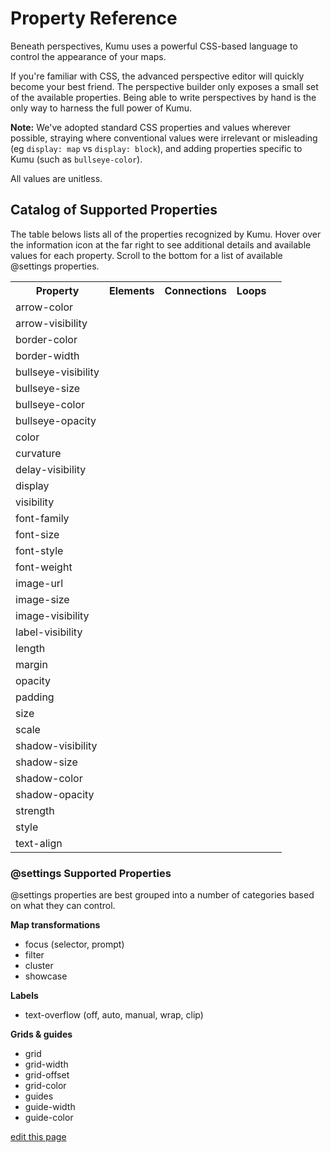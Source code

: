 
# Property Reference
Beneath perspectives, Kumu uses a powerful CSS-based language to control the appearance of your maps.

If you're familiar with CSS, the advanced perspective editor will quickly
become your best friend.  The perspective builder only exposes a small set
of the available properties.  Being able to write perspectives by hand is
the only way to harness the full power of Kumu.

**Note:** We've adopted standard CSS properties and values wherever possible, straying where
conventional values were irrelevant or misleading (eg `display: map` vs `display: block`),
and adding properties specific to Kumu (such as `bullseye-color`).

All values are unitless.

## Catalog of Supported Properties

The table belows lists all of the properties recognized by Kumu. Hover over the information icon at the far right to see additional details and available values for each property. Scroll to the bottom for a list of available @settings properties.

<table class="property-table table table-striped">
  <tbody><tr>
    <th class="text-left">Property</th>
    <th class="text-center">Elements</th>
    <th class="text-center">Connections</th>
    <th class="text-center">Loops</th>
    <th class="text-center"></th>
  </tr>

  <tr data-property="arrow-color">
    <td>arrow-color</td>
    <td><i class="fa fa-cancel"></i></td>
    <td><i class="fa fa-check"></i></td>
    <td><i class="fa fa-cancel"></i></td>
    <td><i class="fa fa-info-circle" data-placement="left" data-html="true" title="Override the arrow color for a connection.
<code>color</code>
"></i></td>
  </tr>

  <tr data-property="arrow-visibility">
    <td>arrow-visibility</td>
    <td><i class="fa fa-cancel"></i></td>
    <td><i class="fa fa-check"></i></button></td>
    <td><i class="fa fa-cancel"></i></td>
    <td><i class="fa fa-info-circle" data-placement="left" data-html="true" title="Controls arrow visibility for directed connections.
<code>visible|hidden</code>
"></i></button></td>
  </tr>

  <tr data-property="border-color">
    <td>border-color</td>
    <td><i class="fa fa-check"></i></td>
    <td><i class="fa fa-cancel"></i></td>
    <td><i class="fa fa-cancel"></i></td>
    <td><i class="fa fa-info-circle" data-placement="left" data-html="true" title="Controls border color for elements.
<code>color</code>
"></i></td>
  </tr>

  <tr data-property="border-width">
    <td>border-width</td>
    <td><i class="fa fa-check"></i></td>
    <td><i class="fa fa-cancel"></i></td>
    <td><i class="fa fa-cancel"></i></td>
    <td><i class="fa fa-info-circle" data-placement="left" data-html="true" title="Controls border width for elements.
<code>number</code>
"></i></td>
  </tr>

  <tr data-property="bullseye-visibility">
    <td>bullseye-visibility</td>
    <td><i class="fa fa-check"></i></td>
    <td><i class="fa fa-cancel"></i></td>
    <td><i class="fa fa-cancel"></i></td>
    <td><i class="fa fa-info-circle" data-placement="left" data-html="true" title="Controls the bullseye visibility for elements.
<code>visible|hidden</code>
"></i></td>
  </tr>

  <tr data-property="bullseye-size">
    <td>bullseye-size</td>
    <td><i class="fa fa-check"></i></td>
    <td><i class="fa fa-cancel"></i></td>
    <td><i class="fa fa-cancel"></i></td>
    <td><i class="fa fa-info-circle" data-placement="left" data-html="true" title="Controls the bullseye size for elements.
<code>0..1</code>
"></i></td>
  </tr>

  <tr data-property="bullseye-color">
    <td>bullseye-color</td>
    <td><i class="fa fa-check"></i></td>
    <td><i class="fa fa-cancel"></i></td>
    <td><i class="fa fa-cancel"></i></td>
    <td><i class="fa fa-info-circle" data-placement="left" data-html="true" title="Controls the bullseye color for elements.
<code>color</code>
"></i></td>
  </tr>

  <tr data-property="bullseye-opacity">
    <td>bullseye-opacity</td>
    <td><i class="fa fa-check"></i></td>
    <td><i class="fa fa-cancel"></i></td>
    <td><i class="fa fa-cancel"></i></td>
    <td><i class="fa fa-info-circle" data-placement="left" data-html="true" title="Controls the bullseye opacity for elements.
<code>0..1</code>
"></i></td>
  </tr>

  <tr data-property="color">
    <td>color</td>
    <td><i class="fa fa-check"></i></td>
    <td><i class="fa fa-check"></i></td>
    <td><i class="fa fa-cancel"></i></td>
    <td><i class="fa fa-info-circle" data-placement="left" data-html="true" title="Controls color of elements and connections
<code>color</code>
"></i></td>
  </tr>

  <tr data-property="curvature">
    <td>curvature</td>
    <td><i class="fa fa-cancel"></i></td>
    <td><i class="fa fa-check"></i></td>
    <td><i class="fa fa-cancel"></i></td>
    <td><i class="fa fa-info-circle" data-placement="left" data-html="true" title="Controls the curvature of connections.
<code>0..1</code>
"></i></td>
  </tr>

  <tr data-property="delay-visibility">
    <td>delay-visibility</td>
    <td><i class="fa fa-cancel"></i></td>
    <td><i class="fa fa-check"></i></td>
    <td><i class="fa fa-cancel"></i></td>
    <td><i class="fa fa-info-circle" data-placement="left" data-html="true" title="Controls delay visibility for delayed connections.
<code>visible|hidden</code>
"></i></td>
  </tr>

  <tr data-property="display">
    <td>display</td>
    <td><i class="fa fa-check"></i></td>
    <td><i class="fa fa-check"></i></td>
    <td><i class="fa fa-check"></i></td>
    <td><i class="fa fa-info-circle" data-placement="left" data-html="true" title="Controls general inclusion.
Hidden objects will be fully removed from the map (see visibility).
<code>map|none</code>
"></i></td>
  </tr>

  <tr data-property="visibility">
    <td>visibility</td>
    <td><i class="fa fa-check"></i></td>
    <td><i class="fa fa-check"></i></td>
    <td><i class="fa fa-check"></i></td>
    <td><i class="fa fa-info-circle" data-placement="left" data-html="true" title="Controls general visibility.
Hidden objects will still affect the layout.
<code>visible|hidden</code>
"></i></td>
  </tr>

  <tr data-property="font-family">
    <td>font-family</td>
    <td><i class="fa fa-check"></i></td>
    <td><i class="fa fa-check"></i></td>
    <td><i class="fa fa-check"></i></td>
    <td><i class="fa fa-info-circle" data-placement="left" data-html="true" title="Controls general label font family.
<code>'Helvetica Neue', sans-serif</code>
"></i></td>
  </tr>

  <tr data-property="font-size">
    <td>font-size</td>
    <td><i class="fa fa-check"></i></td>
    <td><i class="fa fa-check"></i></td>
    <td><i class="fa fa-check"></i></td>
    <td><i class="fa fa-info-circle" data-placement="left" data-html="true" title="Controls general label font size.
<code>number</code>
"></i></td>
  </tr>

  <tr data-property="font-style">
    <td>font-style</td>
    <td><i class="fa fa-check"></i></td>
    <td><i class="fa fa-check"></i></td>
    <td><i class="fa fa-check"></i></td>
    <td><i class="fa fa-info-circle" data-placement="left" data-html="true" title="Controls general label style.
<code>normal|italic</code>
"></i></td>
  </tr>

  <tr data-property="font-weight">
    <td>font-weight</td>
    <td><i class="fa fa-check"></i></td>
    <td><i class="fa fa-check"></i></td>
    <td><i class="fa fa-check"></i></td>
    <td><i class="fa fa-info-circle" data-placement="left" data-html="true" title="Controls general label font weight.
<code>normal|bold</code>
"></i></td>
  </tr>

  <tr data-property="image-url">
    <td>image-url</td>
    <td><i class="fa fa-check"></i></td>
    <td><i class="fa fa-cancel"></i></td>
    <td><i class="fa fa-cancel"></i></td>
    <td><i class="fa fa-info-circle" data-placement="left" data-html="true" title="Controls source of element image
<code>url(http://...)</code>
"></i></td>
  </tr>

  <tr data-property="image-size">
    <td>image-size</td>
    <td><i class="fa fa-check"></i></td>
    <td><i class="fa fa-cancel"></i></td>
    <td><i class="fa fa-cancel"></i></td>
    <td><i class="fa fa-info-circle" data-placement="left" data-html="true" title="Controls element image size
<code>cover|contain</code>
"></i></td>
  </tr>

  <tr data-property="image-visibility">
    <td>image-visibility</td>
    <td><i class="fa fa-check"></i></td>
    <td><i class="fa fa-cancel"></i></td>
    <td><i class="fa fa-cancel"></i></td>
    <td><i class="fa fa-info-circle" data-placement="left" data-html="true" title="Controls element image visibility
<code>visible|hidden</code>
"></i></td>
  </tr>

  <tr data-property="label-visibility">
    <td>label-visibility</td>
    <td><i class="fa fa-check"></i></td>
    <td><i class="fa fa-check"></i></td>
    <td><i class="fa fa-check"></i></td>
    <td><i class="fa fa-info-circle" data-placement="left" data-html="true" title="Controls label visibility for all types.
<code>visible|hidden</code>
"></i></td>
  </tr>

  <tr data-property="length">
    <td>length</td>
    <td><i class="fa fa-cancel"></i></td>
    <td><i class="fa fa-check"></i></td>
    <td><i class="fa fa-cancel"></i></td>
    <td><i class="fa fa-info-circle" data-placement="left" data-html="true" title="Controls connection resting length
<code>number</code>
"></i></td>
  </tr>

  <tr data-property="margin">
    <td>margin</td>
    <td><i class="fa fa-check"></i></td>
    <td><i class="fa fa-cancel"></i></td>
    <td><i class="fa fa-cancel"></i></td>
    <td><i class="fa fa-info-circle" data-placement="left" data-html="true" title="Controls amount of space between the border of an element
and its connections.
<code>number|none</code>
"></i></td>
  </tr>

  <tr data-property="opacity">
    <td>opacity</td>
    <td><i class="fa fa-check"></i></td>
    <td><i class="fa fa-check"></i></td>
    <td><i class="fa fa-cancel"></i></td>
    <td><i class="fa fa-info-circle" data-placement="left" data-html="true" title="Controls general element and connection opacity.
<code>0..1</code>
"></i></td>
  </tr>

  <tr data-property="padding">
    <td>padding</td>
    <td><i class="fa fa-check"></i></td>
    <td><i class="fa fa-cancel"></i></td>
    <td><i class="fa fa-cancel"></i></td>
    <td><i class="fa fa-info-circle" data-placement="left" data-html="true" title="Controls amount of space between the border of an element
and its core (image / bullseye).
<code>number</code>
"></i></td>
  </tr>

  <tr data-property="size">
    <td>size</td>
    <td><i class="fa fa-check"></i></td>
    <td><i class="fa fa-check"></i></td>
    <td><i class="fa fa-cancel"></i></td>
    <td><i class="fa fa-info-circle" data-placement="left" data-html="true" title="Controls the base element and and connection size.
<code>number</code>
"></i></td>
  </tr>

  <tr data-property="scale">
    <td>scale</td>
    <td><i class="fa fa-check"></i></td>
    <td><i class="fa fa-check"></i></td>
    <td><i class="fa fa-cancel"></i></td>
    <td><i class="fa fa-info-circle" data-placement="left" data-html="true" title="Controls element and connection scale (multiple of base size).
<code>number</code>
"></i></td>
  </tr>

  <tr data-property="shadow-visibility">
    <td>shadow-visibility</td>
    <td><i class="fa fa-check"></i></td>
    <td><i class="fa fa-cancel"></i></td>
    <td><i class="fa fa-cancel"></i></td>
    <td><i class="fa fa-info-circle" data-placement="left" data-html="true" title="Controls element shadow visibility
<code>visible|hidden</code>
"></i></td>
  </tr>

  <tr data-property="shadow-size">
    <td>shadow-size</td>
    <td><i class="fa fa-check"></i></td>
    <td><i class="fa fa-cancel"></i></td>
    <td><i class="fa fa-cancel"></i></td>
    <td><i class="fa fa-info-circle" data-placement="left" data-html="true" title="Controls element shadow size.
<code>1..5</code>
"></i></td>
  </tr>

  <tr data-property="shadow-color">
    <td>shadow-color</td>
    <td><i class="fa fa-check"></i></td>
    <td><i class="fa fa-cancel"></i></td>
    <td><i class="fa fa-cancel"></i></td>
    <td><i class="fa fa-info-circle" data-placement="left" data-html="true" title="Controls element shadow color.
<code>color</code>
"></i></td>
  </tr>

  <tr data-property="shadow-opacity">
    <td>shadow-opacity</td>
    <td><i class="fa fa-check"></i></td>
    <td><i class="fa fa-cancel"></i></td>
    <td><i class="fa fa-cancel"></i></td>
    <td><i class="fa fa-info-circle" data-placement="left" data-html="true" title="Controls element shadow opacity.
<code>0..1</code>
"></i></td>
  </tr>

  <tr data-property="strength">
    <td>strength</td>
    <td><i class="fa fa-cancel"></i></td>
    <td><i class="fa fa-check"></i></td>
    <td><i class="fa fa-cancel"></i></td>
    <td><i class="fa fa-info-circle" data-placement="left" data-html="true" title="Controls connection strength.
<code>0..1</code>
"></i></td>
  </tr>

  <tr data-property="style">
    <td>style</td>
    <td><i class="fa fa-cancel"></i></td>
    <td><i class="fa fa-check"></i></td>
    <td><i class="fa fa-cancel"></i></td>
    <td><i class="fa fa-info-circle" data-placement="left" data-html="true" title="Controls connection style.
<code>solid|dashed</code>
"></i></td>
  </tr>

  <tr data-property="text-align">
    <td>text-align</td>
    <td><i class="fa fa-check"></i></td>
    <td><i class="fa fa-cancel"></i></td>
    <td><i class="fa fa-cancel"></i></td>
    <td><i class="fa fa-info-circle" data-placement="left" data-html="true" title="Controls alignment of element labels.
<code>bottom|right</code>
"></i></td>
  </tr>

</tbody></table>

### @settings Supported Properties

@settings properties are best grouped into a number of categories based on what they can control.

**Map transformations**

* focus (selector, prompt)
* filter
* cluster
* showcase

**Labels**

* text-overflow (off, auto, manual, wrap, clip)

**Grids & guides**

* grid
* grid-width
* grid-offset
* grid-color
* guides
* guide-width
* guide-color

<span class="edit-link"><a href="https://github.com/kumu/docs/blob/master/guides/property-reference.md" target="_blank"><i class="fa fa-github"></i> edit this page</a></span>
